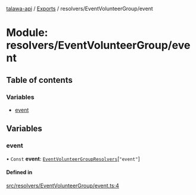[talawa-api](../README.md) / [Exports](../modules.md) / resolvers/EventVolunteerGroup/event

# Module: resolvers/EventVolunteerGroup/event

## Table of contents

### Variables

- [event](resolvers_EventVolunteerGroup_event.md#event)

## Variables

### event

• `Const` **event**: [`EventVolunteerGroupResolvers`](types_generatedGraphQLTypes.md#eventvolunteergroupresolvers)[``"event"``]

#### Defined in

[src/resolvers/EventVolunteerGroup/event.ts:4](https://github.com/PalisadoesFoundation/talawa-api/blob/e919df4/src/resolvers/EventVolunteerGroup/event.ts#L4)
